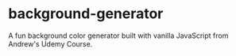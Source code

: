 # background-generator
A fun background color generator built with vanilla JavaScript from Andrew's Udemy Course.
